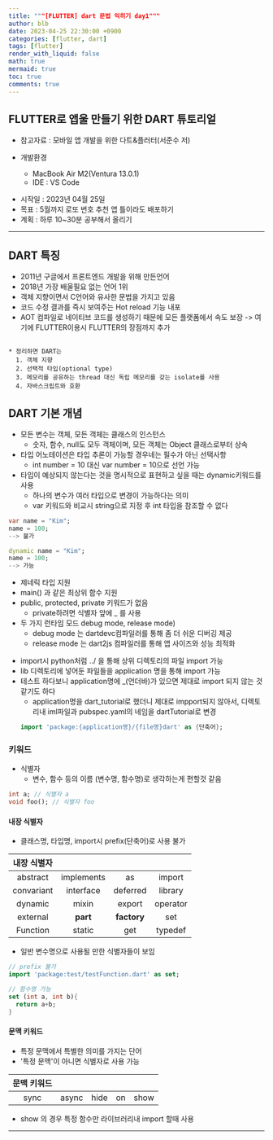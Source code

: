 ```yaml
---
title: """[FLUTTER] dart 문법 익히기 day1"""
author: blb
date: 2023-04-25 22:30:00 +0900
categories: [flutter, dart]
tags: [flutter]
render_with_liquid: false
math: true
mermaid: true
toc: true
comments: true
---
```

## FLUTTER로 앱울 만들기 위한 DART 튜토리얼
* 참고자료 : 모바일 앱 개발을 위한 다트&플러터(서준수 저)

* 개발환경 
  * MacBook Air M2(Ventura 13.0.1)
  * IDE : VS Code

- 시작일 : 2023년 04월 25일
- 목표 : 5월까지 로또 번호 추천 앱 틀이라도 배포하기
- 계획 : 하루 10~30분 공부해서 올리기
---
## DART 특징
- 2011년 구글에서 프론트엔드 개발을 위해 만든언어
- 2018년 가장 배울필요 없는 언어 1위 
- 객체 지향이면서 C언어와 유사한 문법을 가지고 있음
- 코드 수정 결과를 즉시 보여주는 Hot reload 기능 내포
- AOT 컴파일로 네이티브 코드를 생성하기 때문에 모든 플랫폼에서 속도 보장
-> 여기에 FLUTTER이용시 FLUTTER의 장점까지 추가
<pre><code>
* 정리하면 DART는
  1. 객체 지향
  2. 선택적 타입(optional type)
  3. 메모리를 공유하는 thread 대신 독립 메모리를 갖는 isolate를 사용
  4. 자바스크립트와 호환
</code></pre>



## DART 기본 개념
* 모든 변수는 객체, 모든 객체는 클래스의 인스턴스
  - 숫자, 함수, null도 모두 객체이며, 모든 객체는 Object 클래스로부터 상속
* 타입 어노테이션은 타입 추론이 가능할 경우네는 필수가 아닌 선택사항
  - int number = 10 대신 var number = 10으로 선언 가능
* 타입이 예상되지 않는다는 것을 명시적으로 표현하고 싶을 때는 dynamic키워드를 사용
  - 하나의 변수가 여러 타입으로 변경이 가능하다는 의미
  - var 키워드와 비교시 string으로 지정 후 int 타입을 참조할 수 없다

```dart
var name = "Kim";
name = 100;
--> 불가 

dynamic name = "Kim";
name = 100;
--> 가능

```

* 제네릭 타입 지원
* main() 과 같은 최상위 함수 지원
* public, protected, private 키워드가 없음
  * private하려면 식별자 앞에 _ 를 사용
* 두 가지 런타임 모드 debug mode, release mode)
  * debug mode 는 dartdevc컴파일러를 통해 좀 더 쉬운 디버깅 제공
  * release mode 는 dart2js 컴파일러를 통해 앱 사이즈와 성능 최적화


- import시 python처럼 ../ 을 통해 상위 디렉토리의 파일 import 가능
- lib 디렉토리에 넣어둔 파일들을 application 명을 통해 import 가능
- 테스트 하다보니 application명에 _(언더바)가 있으면 제대로 import 되지 않는 것 같기도 하다
  - application명을 dart_tutorial로 했더니 제대로 impport되지 않아서, 디렉토리내 iml파일과 pubspec.yaml의 네임을 dartTutorial로 변경
  ```dart
  import 'package:{application명}/{file명}dart' as {단축어};
  ```

### 키워드
 
- 식별자
  - 변수, 함수 등의 이름 (변수명, 함수명)로 생각하는게 편할것 같음
```dart
int a; // 식별자 a
void foo(); // 식별자 foo
```
#### 내장 식별자
- 클래스명, 타입명, import시 prefix(단축어)로 사용 불가

|내장 식별자  ||||
|:---:|:---:|:---:|:---:|
|abstract|implements|as|import|
|convariant|interface|deferred|library|
|dynamic|mixin|export|operator|
|external|**part**|**factory**|set|
|Function|static|get|typedef|

- 일반 변수명으로 사용될 만한 식별자들이 보임
```dart
// prefix 불가
import 'package:test/testFunction.dart' as set;

// 함수명 가능
set (int a, int b){
  return a+b;
}
```


#### 문맥 키워드
- 특정 문맥에서 특별한 의미를 가지는 단어
- '특정 문맥'이 아니면 식별자로 사용 가능
  
|문맥 키워드|||||
|:---:|:---:|:---:|:---:|:---:|
|sync|async|hide|on|show|

- show 의 경우 특정 함수만 라이브러리내 import 할때 사용

---
